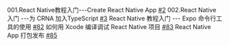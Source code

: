 001.React Native教程入门---Create React Native App [#2](https://github.com/felix-cao/Blog/issues/2)
002.React Native 入门 ---为 CRNA 加入TypeScript [#3](https://github.com/felix-cao/Blog/issues/3)
React Native 教程入门 --- Expo 命令行工具的使用 [#82](https://github.com/felix-cao/Blog/issues/82)
如何用 Xcode 编译调试 React Native 项目 [#83](https://github.com/felix-cao/Blog/issues/83)
React Native App 打包发布 [#85](https://github.com/felix-cao/Blog/issues/85)
